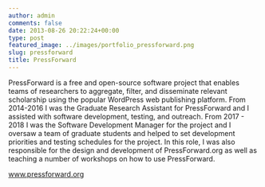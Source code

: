```yaml
---
author: admin
comments: false
date: 2013-08-26 20:22:24+00:00
type: post
featured_image: ../images/portfolio_pressforward.png
slug: pressforward
title: PressForward
---
```

PressForward is a free and open-source software project that enables teams of researchers to aggregate, filter, and disseminate relevant scholarship using the popular WordPress web publishing platform. From 2014-2016 I was the Graduate Research Assistant for PressForward and I assisted with software development, testing, and outreach. From 2017 - 2018 I was the Software Development Manager for the project and I oversaw a team of graduate students and helped to set development priorities and testing schedules for the project. In this role, I was also responsible for the design and development of PressForward.org as well as teaching a number of workshops on how to use PressForward.


www.pressforward.org
